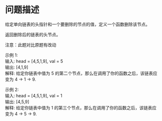# 问题描述
给定单向链表的头指针和一个要删除的节点的值，定义一个函数删除该节点。  

返回删除后的链表的头节点。  
  
注意：此题对比原题有改动  

示例 1:  
输入: head = [4,5,1,9], val = 5  
输出: [4,1,9]  
解释: 给定你链表中值为 5 的第二个节点，那么在调用了你的函数之后，该链表应变为 4 -> 1 -> 9.  

示例 2:  
输入: head = [4,5,1,9], val = 1  
输出: [4,5,9]  
解释: 给定你链表中值为 1 的第三个节点，那么在调用了你的函数之后，该链表应变为 4 -> 5 -> 9.  

